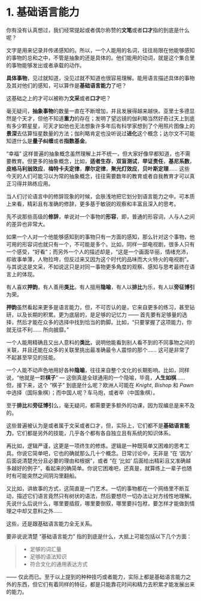 # 1. 基础语言能力

你有没有认真想过，我们经常提起或者偶尔称赞的**文笔**或者**口才**指的到底是什么呢？

文字是用来记录并传递感知的。所以，一个人能用的名词，往往局限在他能够感知的事物的总和之中，不管是抽象的还是具体的。他们能用的动词，就是这个集合里的事物能够发出或者承载的动作。

**具体事物**，见过就知道，没见过就不知道也很容易理解。能用语言描述具体的事物及其对他们的感知，可以算作是**基础语言能力**了吧？

这基础之上的才可以被称为**文采**或者**口才**吧？

毫无疑问，**抽象事物**的数量一直在不断增加，并且发展得越来越快。亚里士多德显然是个天才，但他不知道**重力**的存在；发明了望远镜的伽利略当然好奇过天上到底有多少颗星星，可天才如他也无法想象许多年后有科学家想到了个用照片图像上的**景深**去估算恒星数量的方法；伽利略肯定也没听说过**进化**这个概念；达尔文不可能知道什么是**量子纠缠**或者**指数基金**。

“幸福” 这样普遍的抽象概念虽然理解上并不统一，但大家好像早都知道，也不需要教育。但更多的抽象概念，比如，**适者生存**，**双盲测试**，**举证责任**，**基尼系数**，**皮格马利翁效应**，**梅特卡夫定律**，**摩尔定律**，**聚光灯效应**，**贝叶斯定理**…… 这些今天的人们可能习以为常的抽象概念，往往需要数年的教育或者自我教育才可以真正习得并熟练应用。

当人们讨论语言中的修辞现象的时候，会肤浅地把它划分到语言能力之中。可本质上来看，精彩且有准确的修辞，更多基于敏锐的观察和丰富且深入的思考。

先不说那些高级的**修辞**，单说对一个事物的**形容**，即，普通的形容词，人与人之间的差异也非常大。

如果一个人对一个他能够感知到的事物只有一方面的感知，那么针对这个事物，他可用的形容词也就只有一个，不可能是多个。比如，同样一部电视剧，很多人只有一个感受，“好看”；而另外一个人的描述却是，“这是一个画面华丽，情绪充沛，却故事单薄，人物拉垮，但反过来又因为这个时代的品味而大火特火的电视剧”。与其说这是文采，不如说这只是对同一事物更多角度的观察、感知与思考最终在语言上的体现。

有人喜欢**押韵**，有人善用**类比**，有人擅用**隐喻**，有人以**排比**为乐，有人以**旁征博引**为荣。

**押韵**虽然看起来更多是语言能力，但，不可否认的是，它来自更多的练习，甚至钻研，以及长期的积累。更为底层的，是足够的记忆力 —— 首先要有足够量的选择，然后才能在众多的选择中找到恰当的韵脚。比如，“只要掌握了这项能力，你就无往不利…… 所向披靡。”

一个人能用精确且又出人意料的**类比**，说明他能看到别人看不到的不同事物之间的关联，并且还能在众多的关联里挑出最准确最令人震惊的那个…… 这可是非常了不起甚至罕见的技能。

一个人能不动声色地用好各种**隐喻**，往往来自整个文化的长期影响。比如，同样说，“他就是一颗**棋子**” — 这倒真是全球通用的一个隐喻，毕竟，**人生如棋**…… 但，接下来，这个 “棋子” 到底是什么呢？欧洲人可能在 *Knight*, *Bishop* 和 *Pawn* 中选择（国际象棋）；而中国人呢？车马炮，或者卒（中国象棋）。

至于**排比**和**旁征博引**么，毫无疑问，都需要更多额外的功课，因为现编总是来不及的。

这些普遍被认为是或者属于文采或者口才，但，实际上，它们都不是**基础语言能力**，它们都是另外的技能，几乎各个都有各自独立且有系统的知识体系。

再比如，逻辑严谨，这更是一项终生的修炼。逻辑是一种既简单又困难的思考工具。你说它简单吧，它也的确就那么几十个概念。日常讨论中，无非是 “在 ‘因为’ 后面说清楚充分且必要的理由和根据”，或者 “在 ‘比如’ 后面给出精彩且又准确越多越好的例子”，看起来的确简单。你说它困难吧，还真是，就算练上一辈子也随时有可能突然之间阴沟里翻船。

又比如，讲故事的方式，这简直是一门艺术。一切的事物都在一个网络里不断互动，描述它们语言竟然只有树状的语法，然后要想尽一切办法让对方线性地理解。先说什么后说什么，哪里要插叙，哪里要倒叙，哪里要抖包袱，要怎样才能做到情理之中却又意料之外……

这些，还是跟基础语言能力全无关系。

要非说说清楚 “基础语言能力” 指的到底是什么，大抵上可能包括以下几个方面：

> * 足够的词汇量
> * 足够的语法知识
> * 符合文化的通用表达方式

—— 仅此而已。至于以上提到的种种技巧或者能力，实际上都是基础语言能力之外的东西，但它们有着同样的特征，都是只能靠花时间和精力去积累才能发展出来的能力。
